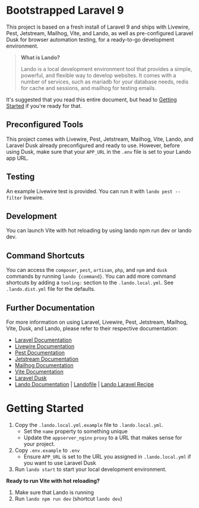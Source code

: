 # Bootstrapped Laravel 9
This project is based on a fresh install of Laravel 9 and ships with Livewire, Pest, Jetstream, Mailhog, Vite, and Lando, as well as pre-configured Laravel Dusk for browser automation testing, for a ready-to-go development environment.

> **What is Lando?**
>
> Lando is a local development environment tool that provides a simple, powerful, and flexible way to develop websites. It comes with a number of services, such as mariadb for your database needs, redis for cache and sessions, and mailhog for testing emails.

It's suggested that you read this entire document, but head to [Getting Started](#getting_started) if you're ready for that.

## Preconfigured Tools
This project comes with Livewire, Pest, Jetstream, Mailhog, Vite, Lando, and Laravel Dusk already preconfigured and ready to use. However, before using Dusk, make sure that your `APP_URL` in the `.env` file is set to your Lando app URL.

## Testing
An example Livewire test is provided. You can run it with `lando pest --filter` livewire.

## Development
You can launch Vite with hot reloading by using lando npm run dev or lando dev.

## Command Shortcuts
You can access the `composer`, `pest`, `artisan`, `php`, and `npm` and `dusk` commands by running `lando {command}`. You can add more command shortcuts by adding a `tooling:` section to the `.lando.local.yml`. See `.lando.dist.yml` file for the defaults.

## Further Documentation
For more information on using Laravel, Livewire, Pest, Jetstream, Mailhog, Vite, Dusk, and Lando, please refer to their respective documentation:

* [Laravel Documentation](https://laravel.com/docs)
* [Livewire Documentation](https://laravel-livewire.com/docs)
* [Pest Documentation](https://pestphp.com/docs)
* [Jetstream Documentation](https://jetstream.laravel.com/2.x/concept-overview.html)
* [Mailhog Documentation](https://github.com/mailhog/MailHog)
* [Vite Documentation](https://vitejs.dev/config/)
* [Laravel Dusk](https://laravel.com/docs/9.x/dusk)
* [Lando Documentation](https://docs.lando.dev/) | [Landofile](https://docs.lando.dev/core/v3/#landofile) | [Lando Laravel Recipe](https://docs.lando.dev/laravel/getting-started.html)

# Getting Started
1. Copy the `.lando.local.yml.example` file to `.lando.local.yml`.
   * Set the `name` property to something unique
   * Update the `appserver_nginx` `proxy` to a URL that makes sense for your project.
2. Copy `.env.example` to `.env`
   * Ensure `APP_URL` is set to the URL you assigned in `.lando.local.yml` if you want to use Laravel Dusk
3. Run `lando start` to start your local development environment.

**Ready to run Vite with hot reloading?**

1. Make sure that Lando is running
2. Run `lando npm run dev` (shortcut `lando dev`)


